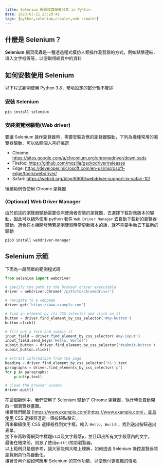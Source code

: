```yaml
---
title: Selenium 網頁爬蟲簡單分享 in Python
date: 2023-03-21 23:20:41
tags: [python,selenium,crawler,web crawler]
---
```


## 什麼是 Selenium？

**Selenium** 網頁爬蟲是一種透過程式模仿人類操作瀏覽器的方式，例如點擊連結、填入文字框等等，以便取得網頁中的資料  

## 如何安裝使用 Selenium

以下程式範例使用 Python 3.8，環境設定的部分暫不贅述  

### 安裝 Selenium
```shell
pip install selenium
```

### 安裝瀏覽器驅動(Web driver)

要讓 Selenium 操作瀏覽器時，需要安裝對應的瀏覽器驅動，下列為幾種常用的瀏覽器驅動，可以依照個人喜好挑選

- Chrome: https://sites.google.com/a/chromium.org/chromedriver/downloads
- Firefox: https://github.com/mozilla/geckodriver/releases
- Edge: https://developer.microsoft.com/en-us/microsoft-edge/tools/webdriver/
- Safari: https://webkit.org/blog/6900/webdriver-support-in-safari-10/

後續範例皆使用 Chrome 瀏覽器

### (Optional) Web Driver Manager

由於前述的瀏覽器驅動需要依照使用者安裝的瀏覽器，去選擇下載對應版本的驅動，因此可以額外使用 python 套件 `Web Driver Manager` 去自動下載新的瀏覽器驅動。適合在本機開發時若是瀏覽器時常更新版本的話，就不需要手動去下載新的驅動

```shell
pip3 install webdriver-manager
```

## Selenium 示範

下面為一段簡單的範例程式碼  

```python
from selenium import webdriver

# specify the path to the browser driver executable
driver = webdriver.Chrome('/path/to/chromedriver')

# navigate to a webpage
driver.get('https://www.example.com')

# find an element by its CSS selector and click on it
button = driver.find_element_by_css_selector('#my-button')
button.click()

# fill out a form and submit it
input_field = driver.find_element_by_css_selector('#my-input')
input_field.send_keys('Hello, World!')
submit_button = driver.find_element_by_css_selector('#submit-button')
submit_button.click()

# extract information from the page
heading = driver.find_element_by_css_selector('h1').text
paragraphs = driver.find_elements_by_css_selector('p')
for p in paragraphs:
    print(p.text)

# close the browser window
driver.quit()

```

在這個範例中，我們使用了 Selenium 驅動了 Chrome 瀏覽器，執行時會自動開啟一個瀏覽器畫面。  
接著我們開啟 [https://www.example.com](https://www.example.com)，並且使用 CSS 選擇器選定一個按鈕點擊它。  
再來繼續使用 CSS 選擇器找到文字框，輸入 `Hello, World!`，找到送出按鈕送出表單。  
接下來再取得網頁中標題`h1`以及文字段落`p`，並且印出所有文字段落內的文字。  
最後在結束前，別忘了使用`quit()`關閉瀏覽器。  
以上範例只是個參考，讓大家能夠大略上理解，如何透過 Selenium 操控瀏覽器將瀏覽網頁行為自動化。  
接著會再介紹如何應用 Selenium 的其他功能，以便應付更複雜的情境

